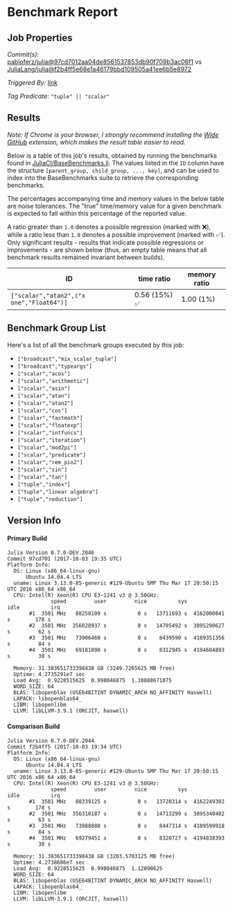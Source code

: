 # Benchmark Report

## Job Properties

*Commit(s):* [pabloferz/julia@97cd7012aa04de8561537853db90f709b3ac06f1](https://github.com/pabloferz/julia/commit/97cd7012aa04de8561537853db90f709b3ac06f1) vs [JuliaLang/julia@f2b4ff5e68e1a46179bbd109505a41ee6b5e8972](https://github.com/JuliaLang/julia/commit/f2b4ff5e68e1a46179bbd109505a41ee6b5e8972)

*Triggered By:* [link](https://github.com/JuliaLang/julia/pull/23887#issuecomment-334036937)

*Tag Predicate:* `"tuple" || "scalar"`

## Results

*Note: If Chrome is your browser, I strongly recommend installing the [Wide GitHub](https://chrome.google.com/webstore/detail/wide-github/kaalofacklcidaampbokdplbklpeldpj?hl=en)
extension, which makes the result table easier to read.*

Below is a table of this job's results, obtained by running the benchmarks found in
[JuliaCI/BaseBenchmarks.jl](https://github.com/JuliaCI/BaseBenchmarks.jl). The values
listed in the `ID` column have the structure `[parent_group, child_group, ..., key]`,
and can be used to index into the BaseBenchmarks suite to retrieve the corresponding
benchmarks.

The percentages accompanying time and memory values in the below table are noise tolerances. The "true"
time/memory value for a given benchmark is expected to fall within this percentage of the reported value.

A ratio greater than `1.0` denotes a possible regression (marked with :x:), while a ratio less
than `1.0` denotes a possible improvement (marked with :white_check_mark:). Only significant results - results
that indicate possible regressions or improvements - are shown below (thus, an empty table means that all
benchmark results remained invariant between builds).

| ID | time ratio | memory ratio |
|----|------------|--------------|
| `["scalar","atan2",("x one","Float64")]` | 0.56 (15%) :white_check_mark: | 1.00 (1%)  |

## Benchmark Group List

Here's a list of all the benchmark groups executed by this job:

- `["broadcast","mix_scalar_tuple"]`
- `["broadcast","typeargs"]`
- `["scalar","acos"]`
- `["scalar","arithmetic"]`
- `["scalar","asin"]`
- `["scalar","atan"]`
- `["scalar","atan2"]`
- `["scalar","cos"]`
- `["scalar","fastmath"]`
- `["scalar","floatexp"]`
- `["scalar","intfuncs"]`
- `["scalar","iteration"]`
- `["scalar","mod2pi"]`
- `["scalar","predicate"]`
- `["scalar","rem_pio2"]`
- `["scalar","sin"]`
- `["scalar","tan"]`
- `["tuple","index"]`
- `["tuple","linear algebra"]`
- `["tuple","reduction"]`

## Version Info

#### Primary Build

```
Julia Version 0.7.0-DEV.2046
Commit 97cd701 (2017-10-03 19:35 UTC)
Platform Info:
  OS: Linux (x86_64-linux-gnu)
      Ubuntu 14.04.4 LTS
  uname: Linux 3.13.0-85-generic #129-Ubuntu SMP Thu Mar 17 20:50:15 UTC 2016 x86_64 x86_64
  CPU: Intel(R) Xeon(R) CPU E3-1241 v3 @ 3.50GHz: 
              speed         user         nice          sys         idle          irq
       #1  3501 MHz   88258109 s          0 s   13711693 s  4162000841 s        178 s
       #2  3501 MHz  356028937 s          0 s   14705492 s  3895290627 s         62 s
       #3  3501 MHz   73906460 s          0 s    8439590 s  4189351356 s         84 s
       #4  3501 MHz   69181890 s          0 s    8312945 s  4194604893 s         30 s
       
  Memory: 31.383651733398438 GB (3249.7265625 MB free)
  Uptime: 4.2735291e7 sec
  Load Avg:  0.9228515625  0.998046875  1.10888671875
  WORD_SIZE: 64
  BLAS: libopenblas (USE64BITINT DYNAMIC_ARCH NO_AFFINITY Haswell)
  LAPACK: libopenblas64_
  LIBM: libopenlibm
  LLVM: libLLVM-3.9.1 (ORCJIT, haswell)

```

#### Comparison Build

```
Julia Version 0.7.0-DEV.2044
Commit f2b4ff5 (2017-10-03 19:34 UTC)
Platform Info:
  OS: Linux (x86_64-linux-gnu)
      Ubuntu 14.04.4 LTS
  uname: Linux 3.13.0-85-generic #129-Ubuntu SMP Thu Mar 17 20:50:15 UTC 2016 x86_64 x86_64
  CPU: Intel(R) Xeon(R) CPU E3-1241 v3 @ 3.50GHz: 
              speed         user         nice          sys         idle          irq
       #1  3501 MHz   88339125 s          0 s   13720314 s  4162249302 s        178 s
       #2  3501 MHz  356310187 s          0 s   14713299 s  3895340402 s         63 s
       #3  3501 MHz   73988880 s          0 s    8447314 s  4189599918 s         84 s
       #4  3501 MHz   69279451 s          0 s    8320727 s  4194838393 s         30 s
       
  Memory: 31.383651733398438 GB (3203.5703125 MB free)
  Uptime: 4.2738686e7 sec
  Load Avg:  0.9228515625  0.998046875  1.12890625
  WORD_SIZE: 64
  BLAS: libopenblas (USE64BITINT DYNAMIC_ARCH NO_AFFINITY Haswell)
  LAPACK: libopenblas64_
  LIBM: libopenlibm
  LLVM: libLLVM-3.9.1 (ORCJIT, haswell)

```
